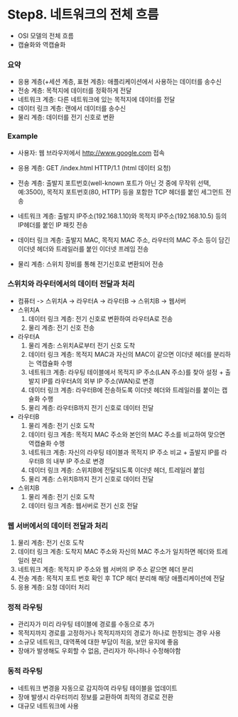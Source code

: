 # Step8. 네트워크의 전체 흐름
 - OSI 모델의 전체 흐름
 - 캡슐화와 역캡슐화

### 요약
- 응용 계층(+세션 계층, 표현 계층): 애플리케이션에서 사용하는 데이터를 송수신
- 전송 계층: 목적지에 데이터를 정확하게 전달
- 네트워크 계층: 다른 네트워크에 있는 목적지에 데이터를 전달
- 데이터 링크 계층: 랜에서 데이터를 송수신
- 물리 계층: 데이터를 전기 신호로 변환

### Example
- 사용자: 웹 브라우저에서 http://www.google.com 접속

- 응용 계층: GET /index.html HTTP/1.1 (html 데이터 요청)
- 전송 계층: 출발지 포트번호(well-known 포트가 아닌 것 중에 무작위 선택, 예:3500), 목적지 포트번호(80, HTTP) 등을 포함한 TCP 헤더를 붙인 세그먼트 전송
- 네트워크 계층: 출발지 IP주소(192.168.1.10)와 목적지 IP주소(192.168.10.5) 등의 IP헤더를 붙인 IP 패킷 전송
- 데이터 링크 계층: 출발지 MAC, 목적지 MAC 주소, 라우터의 MAC 주소 등이 담긴 이더넷 헤더와 트레일러를 붙인 이더넷 프레임 전송
- 물리 계층: 스위치 장비를 통해 전기신호로 변환되어 전송

### 스위치와 라우터에서의 데이터 전달과 처리
- 컴퓨터 -> 스위치A -> 라우터A -> 라우터B -> 스위치B -> 웹서버
- 스위치A
	1. 데이터 링크 계층: 전기 신호로 변환하여 라우터A로 전송
	2. 물리 계층: 전기 신호 전송
- 라우터A
	1. 물리 계층: 스위치A로부터 전기 신호 도착
	2. 데이터 링크 계층: 목적지 MAC과 자신의 MAC이 같으면 이더넷 헤더를 분리하는 역캡슐화 수행
	3. 네트워크 계층: 라우팅 테이블에서 목적지 IP 주소(LAN 주소)를 찾아 설정 + 출발지 IP를 라우터A의 외부 IP 주소(WAN)로 변경 
	4. 데이터 링크 계층: 라우터B에 전송하도록 이더넷 헤더와 트레일러를 붙이는 캡슐화 수행
	5. 물리 계층: 라우터B까지 전기 신호로 데이터 전달
- 라우터B
	1. 물리 계층: 전기 신호 도착
	2. 데이터 링크 계층: 목적지 MAC 주소와 본인의 MAC 주소를 비교하여 맞으면 역캡슐화 수행
	3. 네트워크 계층: 자신의 라우팅 테이블과 목적지 IP 주소 비교 + 출발지 IP를 라우터B 의 내부 IP 주소로 변경
	4. 데이터 링크 계층: 스위치B에 전달되도록 이더넷 헤더, 트레일러 붙임
	5. 물리 계층: 스위치B까지 전기 신호로 데이터 전달
- 스위치B
	1. 물리 계층: 전기 신호 도착
	2. 데이터 링크 계층: 웹서버로 전기 신호 전달

### 웹 서버에서의 데이터 전달과 처리
1. 물리 계층: 전기 신호 도착
2. 데이터 링크 계층: 도착지 MAC 주소와 자신의 MAC 주소가 일치하면 헤더와 트레일러 분리
3. 네트워크 계층: 목적지 IP 주소와 웹 서버의 IP 주소 같으면 헤더 분리
4. 전송 계층: 목적지 포트 번호 확인 후 TCP 헤더 분리해 해당 애플리케이션에 전달
5. 응용 계층: 요청 데이터 처리

### 정적 라우팅
- 관리자가 미리 라우팅 테이블에 경로를 수동으로 추가
- 목적지까지 경로를 고정하거나 목적지까지의 경로가 하나로 한정되는 경우 사용
- 소규모 네트워크, 대역폭에 대한 부담이 적음, 보안 유지에 좋음
- 장애가 발생해도 우회할 수 없음, 관리자가 하나하나 수정해야함

### 동적 라우팅
- 네트워크 변경을 자동으로 감지하여 라우팅 테이블을 업데이트
- 장애 발생시 라우터끼리 정보를 교환하여 최적의 경로로 전환
- 대규모 네트워크에 사용
